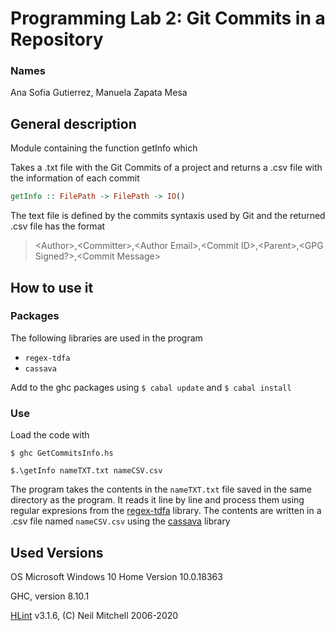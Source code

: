 # Programming Lab 2: Git Commits in a Repository
### Names
Ana Sofia Gutierrez, Manuela Zapata Mesa
## General description
Module containing the function getInfo which

Takes a .txt file with the Git Commits of a project and returns
a .csv file with the information of each commit

```haskell
getInfo :: FilePath -> FilePath -> IO()
```
The text file is defined by the commits syntaxis used by Git and the
returned .csv file has the format

>\<Author\>,\<Committer\>,\<Author Email\>,\<Commit ID\>,\<Parent\>,\<GPG Signed?\>,\<Commit Message\>

## How to use it
### Packages
The following libraries are used in the program
* `regex-tdfa`
* `cassava`

Add to the ghc packages using `$ cabal update` 
and `$ cabal install`

### Use
Load the code with

`$ ghc GetCommitsInfo.hs`
  
`$.\getInfo nameTXT.txt nameCSV.csv`
  

The program takes the contents in the `nameTXT.txt` file saved in the same 
directory as the program. It reads it line by line and 
process them using regular expresions from the 
[regex-tdfa](http://hackage.haskell.org/package/regex-tdfa) library.
The contents are written in a .csv file named `nameCSV.csv` using the 
[cassava](https://hackage.haskell.org/package/cassava) library

## Used Versions
OS Microsoft Windows 10 Home Version 10.0.18363

GHC, version 8.10.1

[HLint](https://hackage.haskell.org/package/hlint) v3.1.6, 
(C) Neil Mitchell 2006-2020

